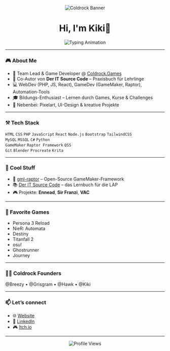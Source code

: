<!-- Banner -->
<p align="center">
  <img src="https://coldrock.games/assets/www/coldrock-games-trans-shadow.png" alt="Coldrock Banner" />
</p>

<!-- Typing Animation -->
<h1 align="center">
  Hi, I'm Kiki🦅
</h1>

<p align="center">
  <img src="https://readme-typing-svg.herokuapp.com?font=Fira+Code&size=22&duration=3000&pause=1000&color=4080FF&center=true&vCenter=true&width=600&lines=Code+is+my+Playground;GameDev+%7C+WebDev+%7C+Automation;Building+Coldrock.Games;Learning+Never+Stops" alt="Typing Animation" />
</p>

---

### 🎮 About Me
- 🦅 Team Lead & Game Developer @ [Coldrock.Games](https://coldrock.games)  
- 📘 Co-Autor von **Der IT Source Code** – Praxisbuch für Lehrlinge  
- 💻 WebDev (PHP, JS, React), GameDev (GameMaker, Raptor), Automation-Tools  
- 🎓 Bildungs-Enthusiast – Lernen durch Games, Kurse & Challenges  
- 🎨 Nebenbei: Pixelart, UI-Design & kreative Projekte  

---

### ⚒️ Tech Stack  
`HTML` `CSS` `PHP` `JavaScript` `React` `Node.js` `Bootstrap` `TailwindCSS`  
`MySQL` `MSSQL` `C#` `Python`  
`GameMaker` `Raptor Framework` `QSS`  
`Git` `Blender` `Procreate` `Krita`

---

### 🔭 Cool Stuff
- 🦖 [gml-raptor](https://github.com/ColdrockGames/gml-raptor) – Open-Source GameMaker-Framework  
- 📚 [Der IT Source Code](https://coldrock.games) – das Lernbuch für die LAP  
- 🎮 Projekte: **Ennead**, **Sir Franzi**, **VAC**  

---

### 🎵 Favorite Games
- Persona 3 Reload  
- NieR: Automata  
- Destiny  
- Titanfall 2  
- osu!  
- Ghostrunner  
- Journey  

---

### 👨‍🚀 Coldrock Founders
@Breezy • @Grisgram • @Hawk • @Kiki  

---

### 📫 Let’s connect  
- 🌐 [Website](https://coldrock.games)  
- 💼 [LinkedIn](https://www.linkedin.com/)  
- 🎮 [Itch.io](https://itch.io/)  

---

<p align="center">  
  <img src="https://komarev.com/ghpvc/?username=KillianGipfler&style=for-the-badge&color=4080FF" alt="Profile Views"/>  
</p>

